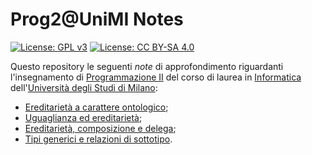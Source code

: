 # Prog2@UniMI Notes

[![License: GPL v3](https://img.shields.io/badge/License-GPL%20v3-blue.svg)](http://www.gnu.org/licenses/gpl-3.0)
[![License: CC BY-SA 4.0](https://img.shields.io/badge/License-CC%20BY--SA%204.0-blue.svg)](http://creativecommons.org/licenses/by-sa/4.0/)

Questo repository le seguenti *note* di approfondimento riguardanti l'insegnamento di [Programmazione II](https://prog2.di.unimi.it/) del corso di laurea in [Informatica](https://informatica.cdl.unimi.it/it) dell'[Università degli Studi di Milano](http://www.unimi.it/):

* [Ereditarietà a carattere ontologico](https://prog2-unimi.github.io/notes/OntologyAndInheritance.html);
* [Uguaglianza ed ereditarietà](https://prog2-unimi.github.io/notes/EqualityAndInheritance.html);
* [Ereditarietà, composizione e delega](https://prog2-unimi.github.io/notes/CompositionAndInheritance.html);
* [Tipi generici e relazioni di sottotipo](https://prog2-unimi.github.io/notes/GenericsAndSubtyping.html).
